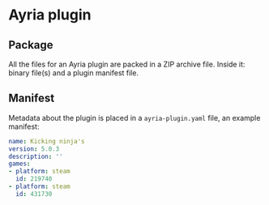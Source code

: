 # Ayria plugin

## Package
All the files for an Ayria plugin are packed in a ZIP archive file. Inside it: binary file(s) and a plugin manifest file.

## Manifest
Metadata about the plugin is placed in a `ayria-plugin.yaml` file, an example manifest:
```yaml
name: Kicking ninja's
version: 5.0.3
description: ''
games:
- platform: steam
  id: 219740
- platform: steam
  id: 431730
```
